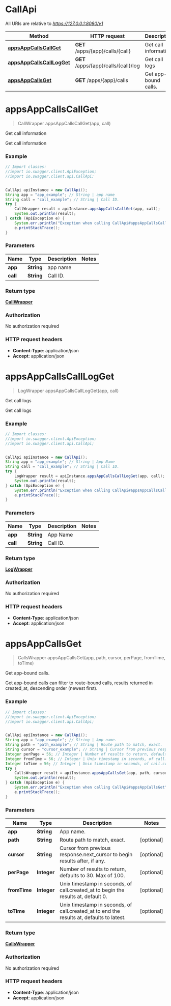 # CallApi

All URIs are relative to *https://127.0.0.1:8080/v1*

Method | HTTP request | Description
------------- | ------------- | -------------
[**appsAppCallsCallGet**](CallApi.md#appsAppCallsCallGet) | **GET** /apps/{app}/calls/{call} | Get call information
[**appsAppCallsCallLogGet**](CallApi.md#appsAppCallsCallLogGet) | **GET** /apps/{app}/calls/{call}/log | Get call logs
[**appsAppCallsGet**](CallApi.md#appsAppCallsGet) | **GET** /apps/{app}/calls | Get app-bound calls.


<a name="appsAppCallsCallGet"></a>
# **appsAppCallsCallGet**
> CallWrapper appsAppCallsCallGet(app, call)

Get call information

Get call information

### Example
```java
// Import classes:
//import io.swagger.client.ApiException;
//import io.swagger.client.api.CallApi;


CallApi apiInstance = new CallApi();
String app = "app_example"; // String | app name
String call = "call_example"; // String | Call ID.
try {
    CallWrapper result = apiInstance.appsAppCallsCallGet(app, call);
    System.out.println(result);
} catch (ApiException e) {
    System.err.println("Exception when calling CallApi#appsAppCallsCallGet");
    e.printStackTrace();
}
```

### Parameters

Name | Type | Description  | Notes
------------- | ------------- | ------------- | -------------
 **app** | **String**| app name |
 **call** | **String**| Call ID. |

### Return type

[**CallWrapper**](CallWrapper.md)

### Authorization

No authorization required

### HTTP request headers

 - **Content-Type**: application/json
 - **Accept**: application/json

<a name="appsAppCallsCallLogGet"></a>
# **appsAppCallsCallLogGet**
> LogWrapper appsAppCallsCallLogGet(app, call)

Get call logs

Get call logs

### Example
```java
// Import classes:
//import io.swagger.client.ApiException;
//import io.swagger.client.api.CallApi;


CallApi apiInstance = new CallApi();
String app = "app_example"; // String | App Name
String call = "call_example"; // String | Call ID.
try {
    LogWrapper result = apiInstance.appsAppCallsCallLogGet(app, call);
    System.out.println(result);
} catch (ApiException e) {
    System.err.println("Exception when calling CallApi#appsAppCallsCallLogGet");
    e.printStackTrace();
}
```

### Parameters

Name | Type | Description  | Notes
------------- | ------------- | ------------- | -------------
 **app** | **String**| App Name |
 **call** | **String**| Call ID. |

### Return type

[**LogWrapper**](LogWrapper.md)

### Authorization

No authorization required

### HTTP request headers

 - **Content-Type**: application/json
 - **Accept**: application/json

<a name="appsAppCallsGet"></a>
# **appsAppCallsGet**
> CallsWrapper appsAppCallsGet(app, path, cursor, perPage, fromTime, toTime)

Get app-bound calls.

Get app-bound calls can filter to route-bound calls, results returned in created_at, descending order (newest first).

### Example
```java
// Import classes:
//import io.swagger.client.ApiException;
//import io.swagger.client.api.CallApi;


CallApi apiInstance = new CallApi();
String app = "app_example"; // String | App name.
String path = "path_example"; // String | Route path to match, exact.
String cursor = "cursor_example"; // String | Cursor from previous response.next_cursor to begin results after, if any.
Integer perPage = 56; // Integer | Number of results to return, defaults to 30. Max of 100.
Integer fromTime = 56; // Integer | Unix timestamp in seconds, of call.created_at to begin the results at, default 0.
Integer toTime = 56; // Integer | Unix timestamp in seconds, of call.created_at to end the results at, defaults to latest.
try {
    CallsWrapper result = apiInstance.appsAppCallsGet(app, path, cursor, perPage, fromTime, toTime);
    System.out.println(result);
} catch (ApiException e) {
    System.err.println("Exception when calling CallApi#appsAppCallsGet");
    e.printStackTrace();
}
```

### Parameters

Name | Type | Description  | Notes
------------- | ------------- | ------------- | -------------
 **app** | **String**| App name. |
 **path** | **String**| Route path to match, exact. | [optional]
 **cursor** | **String**| Cursor from previous response.next_cursor to begin results after, if any. | [optional]
 **perPage** | **Integer**| Number of results to return, defaults to 30. Max of 100. | [optional]
 **fromTime** | **Integer**| Unix timestamp in seconds, of call.created_at to begin the results at, default 0. | [optional]
 **toTime** | **Integer**| Unix timestamp in seconds, of call.created_at to end the results at, defaults to latest. | [optional]

### Return type

[**CallsWrapper**](CallsWrapper.md)

### Authorization

No authorization required

### HTTP request headers

 - **Content-Type**: application/json
 - **Accept**: application/json

